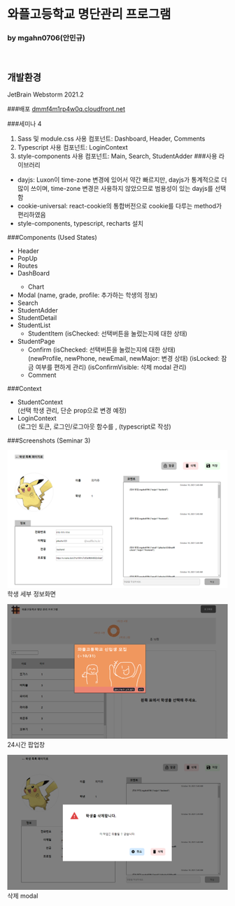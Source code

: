 # 와플고등학교 명단관리 프로그램
### by mgahn0706(안민규)

<br>

## 개발환경
JetBrain Webstorm  2021.2 <br>

###배포
<a href="https://dmmf4m1rp4w0q.cloudfront.net">dmmf4m1rp4w0q.cloudfront.net</a>


###세미나 4 
1. Sass 및 module.css 사용 컴포넌트: Dashboard, Header, Comments
2. Typescript 사용 컴포넌트: LoginContext
3. style-components 사용 컴포넌트: Main, Search, StudentAdder
###사용 라이브러리
<ul>
    <li>dayjs: Luxon이 time-zone 변경에 있어서 약간 빠르지만, dayjs가 통계적으로 더 많이 쓰이며, time-zone 변경은 사용하지 않았으므로 범용성이 있는 dayjs를 선택함</li>
    <li>cookie-universal: react-cookie의 통합버전으로 cookie를 다루는 method가 편리하였음</li>
    <li>style-components, typescript, recharts 설치</li>
</ul>


###Components (Used States)
<ul>
    <li> Header </li>
    <li> PopUp </li> 
    <li> Routes </li>
    <li> DashBoard </li>
<ul><li>Chart</li></ul>
    <li> Modal (name, grade, profile: 추가하는 학생의 정보)</li>
    <li> Search</li>
    <li> StudentAdder</li>
    <li> StudentDetail</li>
    <li> StudentList
        <ul>
            <li>StudentItem (isChecked: 선택버튼을 눌렀는지에 대한 상태)</li>
        </ul>
    </li>
    <li> StudentPage
<ul>
            <li>Confirm (isChecked: 선택버튼을 눌렀는지에 대한 상태)</li>
        </li> (newProfile, newPhone, newEmail, newMajor: 변경 상태)
(isLocked: 잠금 여부를 편하게 관리)
(isConfirmVisible: 삭제 modal 관리)
<li>Comment </li>
</ul>

</ul>

###Context

<ul>
    <li>StudentContext</li> (선택 학생 관리, 단순 prop으로 변경 예정)
    <li>LoginContext</li> (로그인 토큰, 로그인/로그아웃 함수를 , (typescript로 작성)
</ul>




###Screenshots (Seminar 3)




![screenshot](./img/detail.png)
학생 세부 정보화면


![screenshot](./img/popUp.png)
24시간 팝업창


![screenshot](./img/delete.PNG)
삭제 modal





